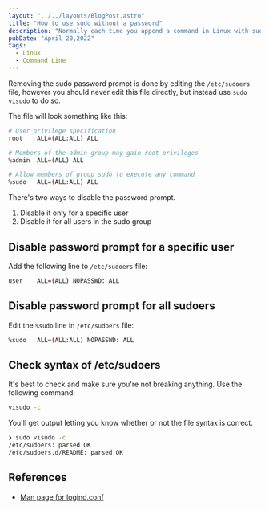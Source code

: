 ```yaml
---
layout: "../../layouts/BlogPost.astro"
title: "How to use sudo without a password"
description: "Normally each time you append a command in Linux with sudo, you'll be prompted for the root password. But there's a single line you can add to a certain config file that will do away with the password prompt, here's how."
pubDate: "April 20,2022"
tags:
  - Linux
  - Command Line
---
```


Removing the sudo password prompt is done by editing the `/etc/sudoers` file, however you should never edit this file directly, but instead use `sudo visudo` to do so.

The file will look something like this:

```bash
# User privilege specification
root    ALL=(ALL:ALL) ALL

# Members of the admin group may gain root privileges
%admin  ALL=(ALL) ALL

# Allow members of group sudo to execute any command
%sudo   ALL=(ALL:ALL) ALL
```

There's two ways to disable the password prompt.

1. Disable it only for a specific user
2. Disable it for all users in the sudo group

## Disable password prompt for a specific user

Add the following line to `/etc/sudoers` file:

```bash
user    ALL=(ALL) NOPASSWD: ALL
```

## Disable password prompt for all sudoers

Edit the `%sudo` line in `/etc/sudoers` file:

```bash
%sudo   ALL=(ALL:ALL) NOPASSWD: ALL
```

## Check syntax of /etc/sudoers

It's best to check and make sure you're not breaking anything. Use the following command:

```bash
visudo -c
```

You'll get output letting you know whether or not the file syntax is correct.

```bash
❯ sudo visudo -c
/etc/sudoers: parsed OK
/etc/sudoers.d/README: parsed OK
```

## References

- <a href="https://man7.org/linux/man-pages/man5/sudoers.5.html" target="_blank">Man page for logind.conf</a>

